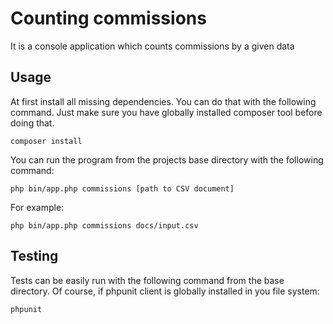 # Counting commissions

It is a console application which counts commissions by a given data

## Usage

At first install  all missing dependencies. You can do that with the following command. Just make sure you have globally installed composer tool before doing that.

`composer install`

You can run the program from the projects base directory with the following command:

`php bin/app.php commissions [path to CSV document]`

For example:

`php bin/app.php commissions docs/input.csv`

## Testing

Tests can be easily run with the following command from the base directory. Of course, if phpunit client is globally installed in you file system:

`phpunit`
